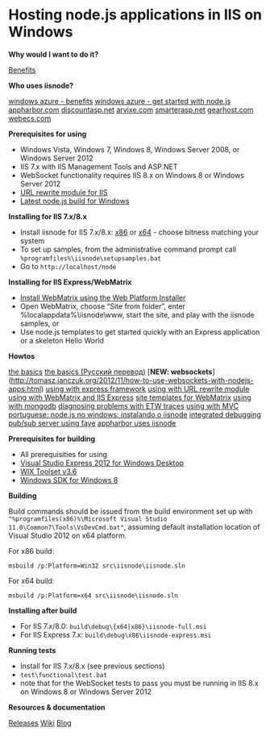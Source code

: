 Hosting node.js applications in IIS on Windows
===

**Why would I want to do it?**

[Benefits](https://github.com/tjanczuk/iisnode/wiki)

**Who uses iisnode?**

[windows azure - benefits](http://blogs.msdn.com/b/hanuk/archive/2012/05/05/top-benefits-of-running-node-js-on-windows-azure.aspx)
[windows azure - get started with node.js](https://www.windowsazure.com/en-us/develop/nodejs/)
[appharbor.com](http://blog.appharbor.com/2012/01/19/announcing-node-js-support)
[discountasp.net](http://discountasp.net/press/2012_06_12_free-webmatrix-v2-rc-hosting-with-nodejs.aspx)
[arvixe.com](http://arvixe.com)
[smarterasp.net](http://www.smarterasp.net/)
[gearhost.com](http://gearhost.com/)
[webecs.com](http://webecs.com/)

**Prerequisites for using**

- Windows Vista, Windows 7, Windows 8, Windows Server 2008, or Windows Server 2012
- IIS 7.x with IIS Management Tools and ASP.NET
- WebSocket functionality requires IIS 8.x on Windows 8 or Windows Server 2012
- [URL rewrite module for IIS](http://www.iis.net/download/URLRewrite)
- [Latest node.js build for Windows](http://go.microsoft.com/?linkid=9784334)

**Installing for IIS 7.x/8.x**

- Install iisnode for IIS 7.x/8.x: [x86](http://go.microsoft.com/?linkid=9784330) or [x64](http://go.microsoft.com/?linkid=9784331) - choose bitness matching your system
- To set up samples, from the administrative command prompt call `%programfiles%\iisnode\setupsamples.bat`
- Go to `http://localhost/node`

**Installing for IIS Express/WebMatrix**

- [Install WebMatrix using the Web Platform Installer](http://www.microsoft.com/web/webmatrix/)
- Open WebMatrix, choose “Site from folder”, enter %localappdata%\iisnode\www, start the site, and play with the iisnode samples, or
- Use node.js templates to get started quickly with an Express application or a skeleton Hello World

**Howtos**

[the basics](http://tomasz.janczuk.org/2011/08/hosting-nodejs-applications-in-iis-on.html)
[the basics (Pусский перевод)](http://softdroid.net/hosting-nodejs-applications-ru)
[**NEW: websockets**] (http://tomasz.janczuk.org/2012/11/how-to-use-websockets-with-nodejs-apps.html)
[using with express framework](http://tomasz.janczuk.org/2011/08/hosting-express-nodejs-applications-in.html)
[using with URL rewrite module](http://tomasz.janczuk.org/2011/08/using-url-rewriting-with-nodejs.html)
[using with WebMatrix and IIS Express](http://tomasz.janczuk.org/2011/08/developing-nodejs-applications-in.html)
[site templates for WebMatrix](https://github.com/SteveSanderson/Node.js-Site-Templates-for-WebMatrix)
[using with mongodb](http://www.amazedsaint.com/2011/09/creating-10-minute-todo-listing-app-on.html)
[diagnosing problems with ETW traces](http://tomasz.janczuk.org/2011/09/using-event-tracing-for-windows-to.html)
[using with MVC](http://weblogs.asp.net/jgalloway/archive/2011/10/26/using-node-js-in-an-asp-net-mvc-application-with-iisnode.aspx)
[portuguese: node.js no windows: instalando o iisnode](http://vivina.com.br/nodejs-windows-parte-2)
[integrated debugging](http://tomasz.janczuk.org/2011/11/debug-nodejs-applications-on-windows.html)
[pub/sub server using faye](http://weblogs.asp.net/cibrax/archive/2011/12/12/transform-your-iis-into-a-real-time-pub-sub-engine-with-faye-node.aspx)
[appharbor uses iisnode](http://blog.appharbor.com/2012/01/19/announcing-node-js-support)

**Prerequisites for building**

- All prerequisities for using
- [Visual Studio Express 2012 for Windows Desktop](http://www.microsoft.com/visualstudio/eng/downloads)
- [WIX Toolset v3.6](http://wix.codeplex.com/releases/view/93929)
- [Windows SDK for Windows 8](http://msdn.microsoft.com/en-us/windows/desktop/hh852363)

**Building**

Build commands should be issued from the build environment set up with `"%programfiles(x86)%\Microsoft Visual Studio 11.0\Common7\Tools\VsDevCmd.bat"`, assuming default installation location of Visual Studio 2012 on x64 platform.

For x86 build:

```
msbuild /p:Platform=Win32 src\iisnode\iisnode.sln
```

For x64 build:

```
msbuild /p:Platform=x64 src\iisnode\iisnode.sln
```

**Installing after build**

- For IIS 7.x/8.0: `build\debug\{x64|x86}\iisnode-full.msi`
- For IIS Express 7.x: `build\debug\x86\iisnode-express.msi`

**Running tests**

- Install for IIS 7.x/8.x (see previous sections)
- `test\functional\test.bat`
- note that for the WebSocket tests to pass you must be running in IIS 8.x on Windows 8 or Windows Server 2012

**Resources & documentation**

[Releases](https://github.com/tjanczuk/iisnode/wiki/iisnode-releases)
[Wiki](https://github.com/tjanczuk/iisnode/wiki)
[Blog](http://tomasz.janczuk.org)
